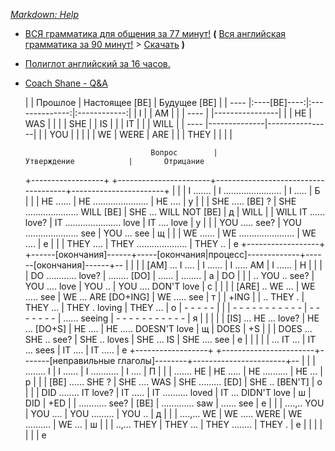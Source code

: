 
*[Markdown: Help](https://github.com/adam-p/markdown-here/wiki/Markdown-Cheatsheet)*

* [ВСЯ грамматика для общения за 77 минут!](https://www.youtube.com/watch?v=KeKpqmncB3k) **(** [Вся английская грамматика за 90 минут!](https://www.youtube.com/watch?v=rtmaDeR9Iz8) > [Скачать](https://www.ssyoutube.com/watch?v=rtmaDeR9Iz8) **)**
* [Полиглот английский за 16 часов.](https://www.youtube.com/watch?v=y9fFDpSqKdQ)
* [Coach Shane - Q&A](https://www.youtube.com/watch?v=AGiLUyWvLPI&list=PLKYJHW3dXOM7pXJOZVMb2rr15qg7-cL5D)




   |      | Прошлое      | Настоящее [BE] | Будущее [BE] |
   | ---- |:----[BE]----:|:--------------:|:------------:|
   | I    |              | AM             |              |
   | ---- |              |----------------|              |
   | HE   | WAS          |                |              |
   | SHE  |              | IS             |              |
   | IT   |              |                | WILL         |
   | ---- |--------------|----------------|              |
   | YOU  |              |                |              |
   | WE   | WERE         | ARE            |              |
   | THEY |              |                |              |



                                  Вопрос        |              Утверждение            |       Отрицание
   +------------------+ +-----------------------+-------------------------------------+-----------------------+
   |                  | |      I .......        | I .......................           | I .....               | Б
   |                  | |      HE ......        | HE ......................           | HE ....               | у
   |                  | |      SHE ..... [BE] ? | SHE ..................... WILL [BE] | SHE ... WILL NOT [BE] | д
   | WILL             | | WILL IT ...... love?  | IT ......................      love | IT ....          love | у
   |                  | |      YOU ..... see?   | YOU .....................      see  | YOU ...          see  | щ
   | 	              | |      WE ......        | WE ......................           | WE ....               | е
   |                  | |      THEY ....        | THEY ....................           | THEY ..               | е
   +------------------+ +------[окончания]------+-----[окончания|процесс]-------------+------[окончания]------+--
   |           |      | | [AM] ... I ....       | I ......      | I ..... AM          | I ......              | Н
   |           |      | | DO ............ love? | ........ [DO] | ......              | ........              | а
   | DO        |      | |       .. YOU .. see?  | YOU .... love | YOU ..              | YOU .... DON'T love   | с
   |           |      | | [ARE] .. WE ...       | WE ..... see  | WE ... ARE [DO+ING] | WE .....       see    | т
   |           | +ING | |       .. THEY .       | THEY ...      | THEY .     loving   | THEY ...              | о
   | - - - - - |      | | - - - - - - - - - - - | - - - - - - - | ......     seeing   | - - - - - - - - - - - | я
   |      |    |      | | [IS] ... HE ... love? | HE ... [DO+S] | HE ....             | HE ..... DOESN'T love | щ
   | DOES | +S |      | | DOES ... SHE .. see?  | SHE .. loves  | SHE ... IS          | SHE ....         see  | е
   |      |    |      | |      ... IT ...       | IT ... sees   | IT ....             | IT .....              | е
   +------------------+ +-----------------------+-------[неправильные глаголы]--------+-----------------------+--
   |                  | |      ........ I       | I ......      | I ...........       | I ....                | П
   |                  | |      ....... HE       | HE .....      | HE ..........       | HE ...                | р
   |                  | | [BE] ...... SHE ?     | SHE .... WAS  | SHE ......... [ED]  | SHE ..        [BEN'T] | о
   |                  | | DID ........ IT love? | IT .....      | IT .......... loved | IT ... DIDN'T love    | ш
   | DID  | +ED       | |     ........... see?  |          [BE] | ............. saw   | ......        see     | е
   |                  | |     ....,.. YOU       | YOU ....      | YOU .........       | YOU ..                | д
   |                  | |     ....,... WE       | WE ..... WERE | WE ..........       | WE ...                | ш
   |                  | |     ..,... THEY       | THEY ...      | THEY ........       | THEY .                | е
   |                  | |                       |               |                     |                       | е

